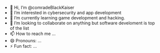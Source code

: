 - 👋 Hi, I’m @comradeBlackKaiser
- 👀 I’m interested in cybersecurity and app development
- 🌱 I’m currently learning game development and hacking.
- 💞️ I’m looking to collaborate on anything but software develoment is top of the list
- 📫 How to reach me ...
- 😄 Pronouns: ...
- ⚡ Fun fact: ...

<!---
comradeBlackKaiser/comradeBlackKaiser is a ✨ special ✨ repository because its `README.md` (this file) appears on your GitHub profile.
You can click the Preview link to take a look at your changes.
--->
